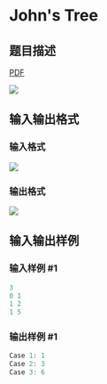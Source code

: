 # John&#039;s Tree

## 题目描述

[problemUrl]: https://uva.onlinejudge.org/index.php?option=com_onlinejudge&Itemid=8&category=823&page=show_problem&problem=4602

[PDF](https://uva.onlinejudge.org/external/127/p12749.pdf)

![](https://cdn.luogu.com.cn/upload/vjudge_pic/UVA12749/cbd120fd9c310ee6d7fec87f4faca4cb9b6ce7bf.png)

## 输入输出格式

### 输入格式

![](https://cdn.luogu.com.cn/upload/vjudge_pic/UVA12749/53e3e97821acce0c1c4c13a807ecbee22d753182.png)

### 输出格式

![](https://cdn.luogu.com.cn/upload/vjudge_pic/UVA12749/52a28878c724d9a4f656d06ec670e1b92550f4c8.png)

## 输入输出样例

### 输入样例 #1

```cpp
3
0 1
1 2
1 5
```


### 输出样例 #1

```cpp
Case 1: 1
Case 2: 3
Case 3: 6
```


